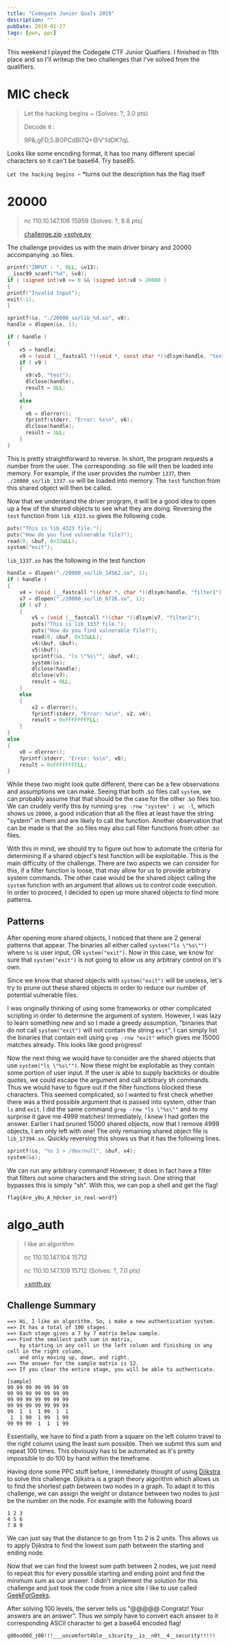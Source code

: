 ```yaml
---
title: "Codegate Junior Quals 2019"
description: ""
pubDate: 2019-01-27
tags: [pwn, ppc]
---
```


This weekend I played the Codegate CTF Junior Qualfiers. I finished in 11th place and so I'll writeup the two challenges that I've solved from the qualifiers.

# MIC check
> Let the hacking begins ~ (Solves: ?, 3.0 pts)
>
> Decode it :
> 
> 9P&;gFD,5.BOPCdBl7Q+@V'1dDK?qL

Looks like some encoding format, it has too many different special characters so it can't be base64. Try base85.

`Let the hacking begins ~` \*turns out the description has the flag itself



# 20000
> nc 110.10.147.106 15959 (Solves: ?, 6.8 pts)
>
> [challenge.zip][challenge] [+solve.py][solve]

The challenge provides us with the main driver binary and 20000 accompanying .so files.

```C
printf("INPUT : ", 0LL, &v13);
__isoc99_scanf("%d", &v8);
if ( (signed int)v8 <= 0 && (signed int)v8 > 20000 )
{
printf("Invalid Input");
exit(-1);
}

sprintf(&s, "./20000_so/lib_%d.so", v8);
handle = dlopen(&s, 1);

if ( handle )
{
	v5 = handle;
	v9 = (void (__fastcall *)(void *, const char *))dlsym(handle, "test");
	if ( v9 )
	{
	  v9(v5, "test");
	  dlclose(handle);
	  result = 0LL;
	}
	else
	{
	  v6 = dlerror();
	  fprintf(stderr, "Error: %s\n", v6);
	  dlclose(handle);
	  result = 1LL;
	}
}
```

This is pretty straightforward to reverse. In short, the program requests a number from the user. The corresponding .so file will then be loaded into memory. For example, if the user provides the number `1337`, then `./20000_so/lib_1337.so` will be loaded into memory. The `test` function from this shared object will then be called.

Now that we understand the driver program, it will be a good idea to open up a few of the shared objects to see what they are doing. Reversing the `test` function from `lib_4323.so` gives the following code.

```C
puts("This is lib_4323 file.");
puts("How do you find vulnerable file?");
read(0, &buf, 0x32uLL);
system("exit");
```

`lib_1337.so` has the following in the test function

```C
handle = dlopen("./20000_so/lib_14562.so", 1);
if ( handle )
{
	v4 = (void (__fastcall *)(char *, char *))dlsym(handle, "filter1");
	v7 = dlopen("./20000_so/lib_6726.so", 1);
	if ( v7 )
	{
		v5 = (void (__fastcall *)(char *))dlsym(v7, "filter2");
		puts("This is lib_1337 file.");
		puts("How do you find vulnerable file?");
		read(0, &buf, 0x32uLL);
		v4(&buf, &buf);
		v5(&buf);
		sprintf(&s, "ls \"%s\"", &buf, v4);
		system(&s);
		dlclose(handle);
		dlclose(v7);
		result = 0LL;
	}
	else
	{
		v2 = dlerror();
		fprintf(stderr, "Error: %s\n", v2, v4);
		result = 0xFFFFFFFFLL;
	}
}
else
{
	v0 = dlerror();
	fprintf(stderr, "Error: %s\n", v0);
	result = 0xFFFFFFFFLL;
}
```

While these two might look quite different, there can be a few observations and assumptions we can make. Seeing that both .so files call `system`, we can probably assume that that should be the case for the other .so files too. We can crudely verify this by running `grep -rnw "system" | wc -l`, which shows us `20000`, a good indication that all the files at least have the string "system" in them and are likely to call the function. Another observation that can be made is that the .so files may also call filter functions from other .so files.

With this in mind, we should try to figure out how to automate the criteria for determining if a shared object's test function will be exploitable. This is the main difficulty of the challenge. There are two aspects we can consider for this, if a filter function is loose, that may allow for us to provide arbitrary system commands. The other case would be the shared object calling the `system` function with an argument that allows us to control code execution. In order to proceed, I decided to open up more shared objects to find more patterns.

## Patterns
After opening more shared objects, I noticed that there are 2 general patterns that appear. The binaries all either called `system("ls \"%s\"")` where `%s` is user input, OR `system("exit")`. Now in this case, we know for sure that `system("exit")` is not going to allow us any arbitrary control on it's own.

Since we know that shared objects with `system("exit")` will be useless, let's try to prune out these shared objects in order to reduce our number of potential vulnerable files.

I was originally thinking of using some frameworks or other complicated scripting in order to determine the argument of system. However, I was lazy to learn something new and so I made a greedy assumption, "binaries that do not call `system("exit")` will not contain the string `exit`". I can simply list the binaries that contain exit using `grep -rnw "exit"` which gives me 15000 matches already. This looks like good progress!

Now the next thing we would have to consider are the shared objects that use `system("ls \"%s\"")`. Now these might be exploitable as they contain some portion of user input. If the user is able to supply backticks or double quotes, we could escape the argument and call arbitrary sh commands. Thus we would have to figure out if the filter functions blocked these characters. This seemed complicated, so I wanted to first check whether there was a third possible argument that is passed into system, other than `ls` and `exit`. I did the same command `grep -rnw "ls \"%s\""` and to my surprise it gave me 4999 matches! Immediately, I knew I had gotten the answer. Earlier I had pruned 15000 shared objects, now that I remove 4999 objects, I am only left with one! The only remaining shared object file is `lib_17394.so`. Quickly reversing this shows us that it has the following lines.

```C
sprintf(&s, "%s 2 > /dev/null", &buf, v4);
system(&s);
```

We can run any arbitrary command! However, it does in fact have a filter that filters out some characters and the string `bash`. One string that bypasses this is simply "sh". With this, we can pop a shell and get the flag!

`flag{Are_y0u_A_h@cker_in_real-word?}`


# algo_auth
> I like an algorithm 
>
> nc 110.10.147.104 15712 
>
> nc 110.10.147.109 15712 (Solves: ?, 7.0 pts)
>
> [+smth.py][smth]

## Challenge Summary
```
==> Hi, I like an algorithm. So, i make a new authentication system.
==> It has a total of 100 stages.
==> Each stage gives a 7 by 7 matrix below sample.
==> Find the smallest path sum in matrix, 
    by starting in any cell in the left column and finishing in any cell in the right column, 
    and only moving up, down, and right.
==> The answer for the sample matrix is 12.
==> If you clear the entire stage, you will be able to authenticate.

[sample]
99 99 99 99 99 99 99 
99 99 99 99 99 99 99 
99 99 99 99 99 99 99 
99 99 99 99 99 99 99 
99  1  1  1 99  1  1 
 1  1 99  1 99  1 99 
99 99 99  1  1  1 99
```

Essentially, we have to find a path from a square on the left column travel to the right column using the least sum possible. Then we submit this sum and repeat 100 times. This obviously has to be automated as it's pretty impossible to do 100 by hand within the timeframe.

Having done some PPC stuff before, I immediately thought of using [Djikstra](https://en.wikipedia.org/wiki/Dijkstra%27s_algorithm) to solve this challenge. Djikstra is a graph theory algorithm which allows us to find the shortest path between two nodes in a graph. To adapt it to this challenge, we can assign the weight or distance between two nodes to just be the number on the node. For example with the following board
```
1 2 3
4 5 6
7 8 9
```
We can just say that the distance to go from 1 to 2 is 2 units. This allows us to apply Djikstra to find the lowest sum path between the starting and ending node.

Now that we can find the lowest sum path between 2 nodes, we just need to repeat this for every possible starting and ending point and find the minimum sum as our answer. I didn't implement the solution for this challenge and just took the code from a nice site I like to use called [GeekForGeeks](https://www.geeksforgeeks.org/dijkstras-shortest-path-algorithm-greedy-algo-7/).

After solving 100 levels, the server tells us "@@@@@ Congratz! Your answers are an answer". Thus we simply have to convert each answer to it corresponding ASCII character to get a base64 encoded flag!

`g00ooOOd_j0B!!!___uncomfort4ble__s3curity__is__n0t__4__security!!!!!`

[solve]:/ctf/Codegate19/20000/solve.py
[smth]:/ctf/Codegate19/algo_auth/smth.py
[challenge]:/ctf/Codegate19/20000/challenge.zip
